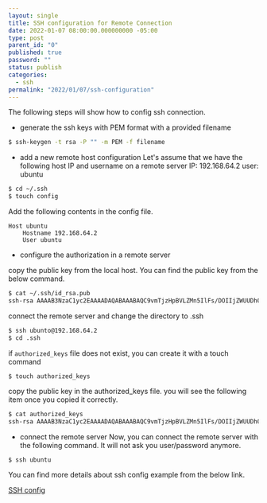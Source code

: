 ```yaml
---
layout: single
title: SSH configuration for Remote Connection
date: 2022-01-07 08:00:00.000000000 -05:00
type: post
parent_id: "0"
published: true
password: ""
status: publish
categories:
  - ssh
permalink: "2022/01/07/ssh-configuration"
---
```


The following steps will show how to config ssh connection.

- generate the ssh keys with PEM format with a provided filename

```bash
$ ssh-keygen -t rsa -P "" -m PEM -f filename
```

- add a new remote host configuration
  Let's assume that we have the following host IP and username on a remote server
  IP: 192.168.64.2
  user: ubuntu

```bash
$ cd ~/.ssh
$ touch config
```

Add the following contents in the config file.

```
Host ubuntu
    Hostname 192.168.64.2
    User ubuntu
```

- configure the authorization in a remote server

copy the public key from the local host. You can find the public key from the below command.

```bash
$ cat ~/.ssh/id_rsa.pub
ssh-rsa AAAAB3NzaC1yc2EAAAADAQABAAABAQC9vmTjzHpBVLZMn5IlFs/DOIIjZWUUDh0ohewfA6cDpAxpZI3QjR07pmU7xU6qny1vLokl19hi0sMpVUKYsX/c8gmgoxCjRK0SQcxICnLy4UTu6aNRHrONRsnd+z/JiEI0JMSU4gTKaS1GYyuWLB7fHHiT8OmmuleKOC18SXyOIi1CKjInt7E1omSf2ezbYVl7qpeA1ywHcER5OSVrNxntQTtAVuR6i/dZi3aUvTT8S2w7CeWJLcKw21l9EieAXh1Nn/hQVBUrDUCfSl4GTwS2cfKW4F3gS8JH/5xS3z53ABKkljxEOUou1kLZTUHoyxOaw9EGL/9mFwdmVlOynbNt OpenShift-Key
```

connect the remote server and change the directory to .ssh

```bash
$ ssh ubunto@192.168.64.2
$ cd .ssh
```

if `authorized_keys` file does not exist, you can create it with a touch command

```bash
$ touch authorized_keys
```

copy the public key in the authorized_keys file. you will see the following item once you copied it correctly.

```bash
$ cat authorized_keys
ssh-rsa AAAAB3NzaC1yc2EAAAADAQABAAABAQC9vmTjzHpBVLZMn5IlFs/DOIIjZWUUDh0ohewfA6cDpAxpZI3QjR07pmU7xU6qny1vLokl19hi0sMpVUKYsX/c8gmgoxCjRK0SQcxICnLy4UTu6aNRHrONRsnd+z/JiEI0JMSU4gTKaS1GYyuWLB7fHHiT8OmmuleKOC18SXyOIi1CKjInt7E1omSf2ezbYVl7qpeA1ywHcER5OSVrNxntQTtAVuR6i/dZi3aUvTT8S2w7CeWJLcKw21l9EieAXh1Nn/hQVBUrDUCfSl4GTwS2cfKW4F3gS8JH/5xS3z53ABKkljxEOUou1kLZTUHoyxOaw9EGL/9mFwdmVlOynbNt OpenShift-Key
```

- connect the remote server
  Now, you can connect the remote server with the following command. It will not ask you user/password anymore.

```
$ ssh ubuntu
```

You can find more details about ssh config example from the below link.

[SSH config](https://linuxize.com/post/using-the-ssh-config-file/)
